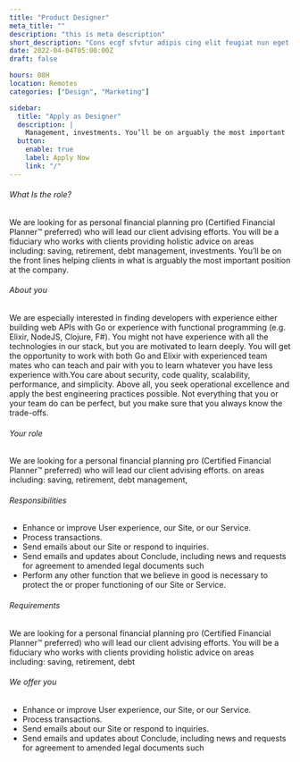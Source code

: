 ```yaml
---
title: "Product Designer"
meta_title: ""
description: "this is meta description"
short_description: "Cons ecgf sfvtur adipis cing elit feugiat nun eget massa velit eros etiam nunc luctus varius commn do lsa"
date: 2022-04-04T05:00:00Z
draft: false

hours: 08H
location: Remotes
categories: ["Design", "Marketing"]

sidebar:
  title: "Apply as Designer"
  description: |
    Management, investments. You’ll be on arguably the most important
  button:
    enable: true
    label: Apply Now
    link: "/"
---
```


###### What Is the role?

We are looking for as personal financial planning pro (Certified Financial Planner™ preferred) who will lead our client advising efforts. You will be a fiduciary who works with clients providing holistic advice on areas including: saving, retirement, debt management, investments. You’ll be on the front lines helping clients in what is arguably the most important position at the company.

###### About you

We are especially interested in finding developers with experience either building web APIs with Go or experience with functional programming (e.g. Elixir, NodeJS, Clojure, F#). You might not have experience with all the technologies in our stack, but you are motivated to learn deeply. You will get the opportunity to work with both Go and Elixir with experienced team mates who can teach and pair with you to learn whatever you have less experience with.You care about security, code quality, scalability, performance, and simplicity. Above all, you seek operational excellence and apply the best engineering practices possible. Not everything that you or your team do can be perfect, but you make sure that you always know the trade-offs.

###### Your role

We are looking for a personal financial planning pro (Certified Financial Planner™ preferred) who will lead our client advising efforts. on areas including: saving, retirement, debt management,

###### Responsibilities

- Enhance or improve User experience, our Site, or our Service.
- Process transactions.
- Send emails about our Site or respond to inquiries.
- Send emails and updates about Conclude, including news and requests for agreement to amended legal documents such
- Perform any other function that we believe in good is necessary to protect the or proper functioning of our Site or Service.

###### Requirements

We are looking for a personal financial planning pro (Certified Financial Planner™ preferred) who will lead our client advising efforts. You will be a fiduciary who works with clients providing holistic advice on areas including: saving, retirement, debt

###### We offer you

- Enhance or improve User experience, our Site, or our Service.
- Process transactions.
- Send emails about our Site or respond to inquiries.
- Send emails and updates about Conclude, including news and requests for agreement to amended legal documents such
